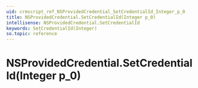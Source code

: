 ```yaml
---
uid: crmscript_ref_NSProvidedCredential_SetCredentialId_Integer_p_0
title: NSProvidedCredential.SetCredentialId(Integer p_0)
intellisense: NSProvidedCredential.SetCredentialId
keywords: SetCredentialId(Integer)
so.topic: reference
---
```


# NSProvidedCredential.SetCredentialId(Integer p_0)

